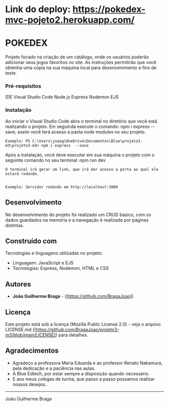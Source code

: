 # Link do deploy: https://pokedex-mvc-pojeto2.herokuapp.com/

# POKEDEX

Projeto focado na criação de um catálogo, onde os usuários poderão adicionar seus jogos favoritos no site. As instruções permitirão que você obtenha uma cópia na sua máquina local para desenvolvimento e fins de teste.

### Pré-requisitos

IDE Visual Studio Code
Node.js
Express
Nodemon
EJS

### Instalação

Ao iniciar o Visual Studio Code abra o terminal no diretório que você está realizando o projeto.
Em seguinda execute o comando: npm i express  --save, assim você terá acesso a pasta node modules no seu projeto.

```
Exemplo: PS C:\Users\joaog\OneDrive\Documentos\Blue\projeto3-m3\projeto3-m3> npm i express  --save
``` 

Após a instalação, você deve executar em sua máquina o projeto com o seguinte comando no seu terminal: npm run dev

```
O terminal irá gerar um link, que irá dar acesso a porta ao qual ele estará rodando.


Exemplo: Servidor rodando em http://localhost:3000
```

## Desenvolvimento

No desenvolvimento do projeto foi realizado um CRUD básico, com os dados guardados na memória e a navegação é realizada por páginas distintas.

## Construído com

Tecnologias e linguagens utilizadas no projeto:

* Linguagem: JavaScript e EJS
* Tecnologias: Express, Nodemon, HTML e CSS

## Autores

* **João Guilherme Braga** - ([https://github.com/BragaJoao])

## Licença

Este projeto está sob a licença (Mozilla Public License 2.0) - veja o arquivo LICENSE.md ([https://github.com/BragaJoao/projeto3-m3/blob/main/LICENSE]) para detalhes.

## Agradecimentos

* Agradeço a professora Maria Eduarda e ao professor Renato Nakamura, pela dedicação e a paciência nas aulas.
* A Blue Edtech, por estar sempre a disposição quando necessário.
* E aos meus colegas de turma, que passo a passo possamos realizar nossos desejos..


---
João Guilherme Braga